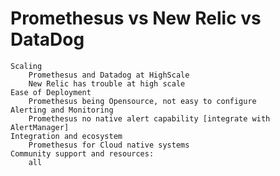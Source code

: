 # Promethesus vs New Relic vs DataDog
	Scaling
		Promethesus and Datadog at HighScale
		New Relic has trouble at high scale
	Ease of Deployment
		Promethesus being Opensource, not easy to configure
	Alerting and Monitoring
		Promethesus no native alert capability [integrate with AlertManager]
	Integration and ecosystem
		Promethesus for Cloud native systems
	Community support and resources:
		all